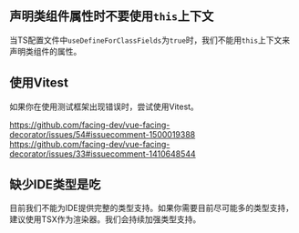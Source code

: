 ## 声明类组件属性时不要使用`this`上下文

当TS配置文件中`useDefineForClassFields`为`true`时，我们不能用`this`上下文来声明类组件的属性。

[](../../en/wellknown-issues/do-not-use-this.ts ':include :type=code typescript')

## 使用Vitest

如果你在使用测试框架出现错误时，尝试使用Vitest。

https://github.com/facing-dev/vue-facing-decorator/issues/54#issuecomment-1500019388
https://github.com/facing-dev/vue-facing-decorator/issues/33#issuecomment-1410648544

## 缺少IDE类型是吃

目前我们不能为IDE提供完整的类型支持。如果你需要目前尽可能多的类型支持，建议使用TSX作为渲染器。我们会持续加强类型支持。